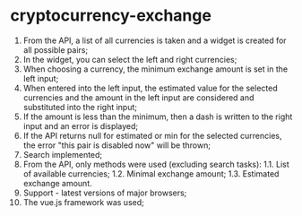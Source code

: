 # cryptocurrency-exchange

1. From the API, a list of all currencies is taken and a widget is created for all possible pairs;
2. In the widget, you can select the left and right currencies;
3. When choosing a currency, the minimum exchange amount is set in the left input;
4. When entered into the left input, the estimated value for the selected currencies and the amount in the left input are considered and substituted into the right input;
5. If the amount is less than the minimum, then a dash is written to the right input and an error is displayed;
6. If the API returns null for estimated or min for the selected currencies, the error "this pair is disabled now" will be thrown;
7. Search implemented;
8. From the API, only methods were used (excluding search tasks):
    1.1. List of available currencies;
    1.2. Minimal exchange amount;
    1.3. Estimated exchange amount.
9. Support - latest versions of major browsers;
10. The vue.js framework was used;
